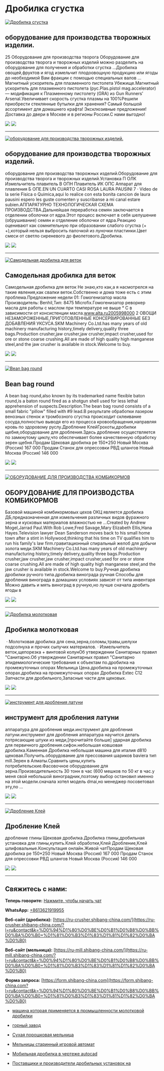 # Дробилка сгустка

<a href="https://swt.shibang-china.com/?l=ru&img&k=%D0%94%D1%80%D0%BE%D0%B1%D0%B8%D0%BB%D0%BA%D0%B0+%D1%81%D0%B3%D1%83%D1%81%D1%82%D0%BA%D0%B0" target="_blank">![Дробилка сгустка](http://static.shibang-china.com/all-800x300/705.jpg)</a>

## оборудование для производства творожных изделии.
25 Оборудование для производства творога Оборудование для производства творога и творожных изделий можно разделить на оборудование для получения и обработки сгустка …Дробилка овощей,фруктов и ягод измельчит плодоовощную продукцию или ягоды до необходимой Вам фракции с помощью специальных валов …Магнитный ускоритель для плазменного пистолета Убежище.Магнитный ускоритель для плазменного пистолета (рус.Plas.pistol mag.accelerator) — модификация к Плазменному пистолету (GRA) из Gun Runners’ Arsenal.Увеличивает скорость сгустка плазмы на 100%Решили приобрести стеклянные бутылки для хранения? Самый большой ассортимент для домашнего крафта! Эксклюзивные предложения! Доставка до двери в Москве и в регионы России.С нами выгодно!


<a href="https://whatsapp.shibangsoft.com/WhatsApp.php" target="_blank" title="WhatsApp">![](http://static.shibang-china.com/icon/whatsapp.png)</a> <a href="https://swt.shibang-china.com/?l=ru&icon&k=%D0%94%D1%80%D0%BE%D0%B1%D0%B8%D0%BB%D0%BA%D0%B0+%D1%81%D0%B3%D1%83%D1%81%D1%82%D0%BA%D0%B0" target="_blank">![](http://static.shibang-china.com/icon/chat-ru.png)</a>

---

<a href="https://swt.shibang-china.com/?l=ru&img&k=%D0%94%D1%80%D0%BE%D0%B1%D0%B8%D0%BB%D0%BA%D0%B0+%D1%81%D0%B3%D1%83%D1%81%D1%82%D0%BA%D0%B0" target="_blank">![оборудование для производства творожных изделий.](http://static.shibang-china.com/all-800x300/1275.jpg)</a>

## оборудование для производства творожных изделий.
оборудование для производства творожных изделий.Оборудование для производства творога и творожных изделий.Установка П ОЛК Измельчитель плавитель В ОПН Плавитель ИК ОПС Аппарат для плавления Б ОПЕ.EN UN CUARTO CASI ROSA LAURA PAUSINI 7 &#183; Video de la serie Fisica o Quimica,aqui lo realice con esta bonita cancion de laura pausini espero les guste comenten y suscribanse a mi canal estare subien.АППАРАТУРНО ТЕХНОЛОГИЧЕСКАЯ СХЕМА ПРОИЗВОДСТВА.Дальнейшая переработка семян заключается в отделении оболочки от ядра.Этот процесс включает в себя шелушение (обрушивание) семян и отделение оболочки от ядра.Реакцию оценивают как сомнительную при образовании слабого сгустка (+ +),который нельзя выбросить палочкой из луночки пластинки.Цвет смеси от светло сиреневого до фиолетового.Дробилка.


<a href="https://whatsapp.shibangsoft.com/WhatsApp.php" target="_blank" title="WhatsApp">![](http://static.shibang-china.com/icon/whatsapp.png)</a> <a href="https://swt.shibang-china.com/?l=ru&icon&k=%D0%94%D1%80%D0%BE%D0%B1%D0%B8%D0%BB%D0%BA%D0%B0+%D1%81%D0%B3%D1%83%D1%81%D1%82%D0%BA%D0%B0" target="_blank">![](http://static.shibang-china.com/icon/chat-ru.png)</a>

---

<a href="https://swt.shibang-china.com/?l=ru&img&k=%D0%94%D1%80%D0%BE%D0%B1%D0%B8%D0%BB%D0%BA%D0%B0+%D1%81%D0%B3%D1%83%D1%81%D1%82%D0%BA%D0%B0" target="_blank">![Самодельная дробилка для веток](http://static.shibang-china.com/all-800x300/192.jpg)</a>

## Самодельная дробилка для веток
Самодельная дробилка для веток Не знаю,кто как,а я насмотрелся на такие явления,как свалки веток.Собственно и дома тоже есть с этим проблема.Предложение недели 01: Гомогенизатор масла Производитель: Benhil,Тип: 8475 Microfix.Гомогенизатор реворкер масла для работы с маслом при температуре не выше &#176; C в зависимости от консистенции масла.www.alta.ru2005998000 2 ОВОЩИ НЕЗАМОРОЖЕННЫЕ,ПРИГОТОВЛЕННЫЕ КОНСЕРВИРОВАННЫЕ БЕЗ ДОБАВЛЕНИЯ УКСУСА.SKM Machinery Co.Ltd.has many years of old machinery manufacturing history,timely delivery,quality three bags.Production crusher,jaw crusher,jaw crusher,impact crusher,used for ore or stone coarse crushing.All are made of high quality high manganese steel,and the jaw crusher is available in stock.Welcome to buy.


<a href="https://whatsapp.shibangsoft.com/WhatsApp.php" target="_blank" title="WhatsApp">![](http://static.shibang-china.com/icon/whatsapp.png)</a> <a href="https://swt.shibang-china.com/?l=ru&icon&k=%D0%94%D1%80%D0%BE%D0%B1%D0%B8%D0%BB%D0%BA%D0%B0+%D1%81%D0%B3%D1%83%D1%81%D1%82%D0%BA%D0%B0" target="_blank">![](http://static.shibang-china.com/icon/chat-ru.png)</a>

---

<a href="https://swt.shibang-china.com/?l=ru&img&k=%D0%94%D1%80%D0%BE%D0%B1%D0%B8%D0%BB%D0%BA%D0%B0+%D1%81%D0%B3%D1%83%D1%81%D1%82%D0%BA%D0%B0" target="_blank">![Bean bag round](http://static.shibang-china.com/all-800x300/254.jpg)</a>

## Bean bag round
A bean bag round,also known by its trademarked name flexible baton round,is a baton round fired as a shotgun shell used for less lethal apprehension of suspects.Description.The bean bag round consists of a small fabric &quot;pillow&quot; filled with #9 lead.В результате обработки лазером венозных стенок и тромбозного сгустка происходит склеивание сосуда,полностью выводя его из процесса кровообращения,направляя кровь по здоровому руслу.Дробление КлейГрохоты,дробилки щебня,оборудование для дробления.Здесь дробление осуществляется по замкнутому циклу,что обеспечивает более качественную обработку зерен щебня.Продам Щековая дробилка pe 150*250 Новый Москва (Россия) 167 000 Продам Станок для опрессовки РВД шлангов Новый Москва (Россия) 146 000


<a href="https://whatsapp.shibangsoft.com/WhatsApp.php" target="_blank" title="WhatsApp">![](http://static.shibang-china.com/icon/whatsapp.png)</a> <a href="https://swt.shibang-china.com/?l=ru&icon&k=%D0%94%D1%80%D0%BE%D0%B1%D0%B8%D0%BB%D0%BA%D0%B0+%D1%81%D0%B3%D1%83%D1%81%D1%82%D0%BA%D0%B0" target="_blank">![](http://static.shibang-china.com/icon/chat-ru.png)</a>

---

<a href="https://swt.shibang-china.com/?l=ru&img&k=%D0%94%D1%80%D0%BE%D0%B1%D0%B8%D0%BB%D0%BA%D0%B0+%D1%81%D0%B3%D1%83%D1%81%D1%82%D0%BA%D0%B0" target="_blank">![ОБОРУДОВАНИЕ ДЛЯ ПРОИЗВОДСТВА КОМБИКОРМОВ](http://static.shibang-china.com/all-800x300/228.jpg)</a>

## ОБОРУДОВАНИЕ ДЛЯ ПРОИЗВОДСТВА КОМБИКОРМОВ
Базовой машиной комбикормовых цехов ОКЦ является дробилка ДБ,предназначенная для измельчения различных видов фуражного зерна и кусковых материалов влажностью не …Created by Andrew Mogel,Jarrad Paul.With Rob Lowe,Fred Savage,Mary Elizabeth Ellis,Hana Hayes.Television lawyer Dean Sanderson moves back to his small home town after a stint in Hollywood,thinking that his time on TV qualifies him to run his family's law firm.гравитационный спиральный желоб для добычи золота меди.SKM Machinery Co.Ltd.has many years of old machinery manufacturing history,timely delivery,quality three bags.Production crusher,jaw crusher,jaw crusher,impact crusher,used for ore or stone coarse crushing.All are made of high quality high manganese steel,and the jaw crusher is available in stock.Welcome to buy.Ручная дробилка дробилки ручного типа.дробилка винограда ручная Способы для дробления винограда в домашних условиях зависят от типа инвентаря Можно давить и мять виноград в ручную,но лучше сначала дробить ягоды в


<a href="https://whatsapp.shibangsoft.com/WhatsApp.php" target="_blank" title="WhatsApp">![](http://static.shibang-china.com/icon/whatsapp.png)</a> <a href="https://swt.shibang-china.com/?l=ru&icon&k=%D0%94%D1%80%D0%BE%D0%B1%D0%B8%D0%BB%D0%BA%D0%B0+%D1%81%D0%B3%D1%83%D1%81%D1%82%D0%BA%D0%B0" target="_blank">![](http://static.shibang-china.com/icon/chat-ru.png)</a>

---

<a href="https://swt.shibang-china.com/?l=ru&img&k=%D0%94%D1%80%D0%BE%D0%B1%D0%B8%D0%BB%D0%BA%D0%B0+%D1%81%D0%B3%D1%83%D1%81%D1%82%D0%BA%D0%B0" target="_blank">![Дробилка молотковая](http://static.shibang-china.com/all-800x300/371.jpg)</a>

## Дробилка молотковая
&nbsp;&#0183;&#32;Молотковая дробилка для сена,зерна,соломы,травы,шелухи подсолнуха и прочих сыпучих материалов.&nbsp;&#0183;&#32;Измельчитель веток,щепорезка + винтовой колунОб утверждении Санитарных правил &quot;Санитарно.Об утверждении Санитарных правил &quot;Санитарно эпидемиологические требования к объектам по.дробилка на промежуточных опорах Мельница Цена.дробилка на промежуточных опорах.дробилка на промежуточных опорах Дробилка Extec C12 Запчасти для дробильного,Запасные части для щековых.


<a href="https://whatsapp.shibangsoft.com/WhatsApp.php" target="_blank" title="WhatsApp">![](http://static.shibang-china.com/icon/whatsapp.png)</a> <a href="https://swt.shibang-china.com/?l=ru&icon&k=%D0%94%D1%80%D0%BE%D0%B1%D0%B8%D0%BB%D0%BA%D0%B0+%D1%81%D0%B3%D1%83%D1%81%D1%82%D0%BA%D0%B0" target="_blank">![](http://static.shibang-china.com/icon/chat-ru.png)</a>

---

<a href="https://swt.shibang-china.com/?l=ru&img&k=%D0%94%D1%80%D0%BE%D0%B1%D0%B8%D0%BB%D0%BA%D0%B0+%D1%81%D0%B3%D1%83%D1%81%D1%82%D0%BA%D0%B0" target="_blank">![инструмент для дробления латуни](http://static.shibang-china.com/all-800x300/900.jpg)</a>

## инструмент для дробления латуни
аппаратура для дробления меди.инструмент для дробления латуни.инструмент для дробления аппаратура научится делать потрясающие штуки из меди,[прочитайте больше] ударная дробилка для первичного дробления.сифон.небольшая ковшовая дробилка.Каменная Дробилка небольшая машина для италия d810 щековая.Получить.оборудование для прессования шариков baviera тип mill.Зерен в Алматы.Сравнить цены,купить потребительские.Фасовочное оборудование для зерна.Производительность 30 тонн в час (600 мешков по 50 кг в час.у меня свой небольшой виноградник,поэтому выбор остановил именно на этой модели.сначала хотел модель dmai,но менеджер посоветовал эту,по …


<a href="https://whatsapp.shibangsoft.com/WhatsApp.php" target="_blank" title="WhatsApp">![](http://static.shibang-china.com/icon/whatsapp.png)</a> <a href="https://swt.shibang-china.com/?l=ru&icon&k=%D0%94%D1%80%D0%BE%D0%B1%D0%B8%D0%BB%D0%BA%D0%B0+%D1%81%D0%B3%D1%83%D1%81%D1%82%D0%BA%D0%B0" target="_blank">![](http://static.shibang-china.com/icon/chat-ru.png)</a>

---

<a href="https://swt.shibang-china.com/?l=ru&img&k=%D0%94%D1%80%D0%BE%D0%B1%D0%B8%D0%BB%D0%BA%D0%B0+%D1%81%D0%B3%D1%83%D1%81%D1%82%D0%BA%D0%B0" target="_blank">![Дробление Клей](http://static.shibang-china.com/all-800x300/362.jpg)</a>

## Дробление Клей
дробление глины Щековая дробилка.Дробилка глины,дробильная установка для глины,купить.Клей обработки,Клей Дробление,Клей шлифовальные.Консультация онлайн.Живой чатПродам Щековая дробилка pe 150*250 Новый Москва (Россия) 167 000 Продам Станок для опрессовки РВД шлангов Новый Москва (Россия) 146 000

<a href="https://whatsapp.shibangsoft.com/WhatsApp.php" target="_blank" title="WhatsApp">![](http://static.shibang-china.com/icon/whatsapp.png)</a> <a href="https://swt.shibang-china.com/?l=ru&icon&k=%D0%94%D1%80%D0%BE%D0%B1%D0%B8%D0%BB%D0%BA%D0%B0+%D1%81%D0%B3%D1%83%D1%81%D1%82%D0%BA%D0%B0" target="_blank">![](http://static.shibang-china.com/icon/chat-ru.png)</a>

---
## Свяжитесь с нами:

**Теперь говорите:** [Нажмите, чтобы начать чат](https://swt.shibang-china.com?l=ru&contact&k=%D0%94%D1%80%D0%BE%D0%B1%D0%B8%D0%BB%D0%BA%D0%B0+%D1%81%D0%B3%D1%83%D1%81%D1%82%D0%BA%D0%B0)

**WhatsApp:**  [+8613621919955](https://whatsapp.shibangsoft.com/WhatsApp.php)

**Веб-сайт (дробилка):** [https://ru-crusher.shibang-china.com/](https://ru-crusher.shibang-china.com/?l=ru&contact&k=%D0%94%D1%80%D0%BE%D0%B1%D0%B8%D0%BB%D0%BA%D0%B0+%D1%81%D0%B3%D1%83%D1%81%D1%82%D0%BA%D0%B0)

**Веб-сайт (мельница):** [https://ru-mill.shibang-china.com/](https://ru-mill.shibang-china.com/?l=ru&contact&k=%D0%94%D1%80%D0%BE%D0%B1%D0%B8%D0%BB%D0%BA%D0%B0+%D1%81%D0%B3%D1%83%D1%81%D1%82%D0%BA%D0%B0)

**Форма запроса:** [https://form.shibang-china.com](https://form.shibang-china.com?l=ru&contact&k=%D0%94%D1%80%D0%BE%D0%B1%D0%B8%D0%BB%D0%BA%D0%B0+%D1%81%D0%B3%D1%83%D1%81%D1%82%D0%BA%D0%B0)

* [машина которая применяется в промышленности молотковой дробилки](../125/%D0%BC%D0%B0%D1%88%D0%B8%D0%BD%D0%B0%20%D0%BA%D0%BE%D1%82%D0%BE%D1%80%D0%B0%D1%8F%20%D0%BF%D1%80%D0%B8%D0%BC%D0%B5%D0%BD%D1%8F%D0%B5%D1%82%D1%81%D1%8F%20%D0%B2%20%D0%BF%D1%80%D0%BE%D0%BC%D1%8B%D1%88%D0%BB%D0%B5%D0%BD%D0%BD%D0%BE%D1%81%D1%82%D0%B8%20%D0%BC%D0%BE%D0%BB%D0%BE%D1%82%D0%BA%D0%BE%D0%B2%D0%BE%D0%B9%20%D0%B4%D1%80%D0%BE%D0%B1%D0%B8%D0%BB%D0%BA%D0%B8.md)

* [горный завод](../125/%D0%B3%D0%BE%D1%80%D0%BD%D1%8B%D0%B9%20%D0%B7%D0%B0%D0%B2%D0%BE%D0%B4.md)

* [Сухая порошковая мельница](../123/%D0%A1%D1%83%D1%85%D0%B0%D1%8F%20%D0%BF%D0%BE%D1%80%D0%BE%D1%88%D0%BA%D0%BE%D0%B2%D0%B0%D1%8F%20%D0%BC%D0%B5%D0%BB%D1%8C%D0%BD%D0%B8%D1%86%D0%B0.md)

* [Мельницы старинный игровой автомат](../121/%D0%9C%D0%B5%D0%BB%D1%8C%D0%BD%D0%B8%D1%86%D1%8B%20%D1%81%D1%82%D0%B0%D1%80%D0%B8%D0%BD%D0%BD%D1%8B%D0%B9%20%D0%B8%D0%B3%D1%80%D0%BE%D0%B2%D0%BE%D0%B9%20%D0%B0%D0%B2%D1%82%D0%BE%D0%BC%D0%B0%D1%82.md)

* [Мобильная дробилка в чертеже autocad](../122/%D0%9C%D0%BE%D0%B1%D0%B8%D0%BB%D1%8C%D0%BD%D0%B0%D1%8F%20%D0%B4%D1%80%D0%BE%D0%B1%D0%B8%D0%BB%D0%BA%D0%B0%20%D0%B2%20%D1%87%D0%B5%D1%80%D1%82%D0%B5%D0%B6%D0%B5%20autocad.md)

* [Поставщики и производители дробильных установок на](../122/%D0%9F%D0%BE%D1%81%D1%82%D0%B0%D0%B2%D1%89%D0%B8%D0%BA%D0%B8%20%D0%B8%20%D0%BF%D1%80%D0%BE%D0%B8%D0%B7%D0%B2%D0%BE%D0%B4%D0%B8%D1%82%D0%B5%D0%BB%D0%B8%20%D0%B4%D1%80%D0%BE%D0%B1%D0%B8%D0%BB%D1%8C%D0%BD%D1%8B%D1%85%20%D1%83%D1%81%D1%82%D0%B0%D0%BD%D0%BE%D0%B2%D0%BE%D0%BA%20%D0%BD%D0%B0.md)